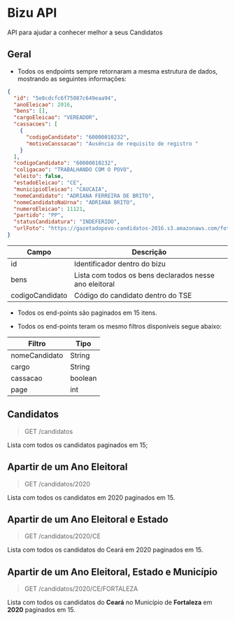 # Bizu API

API para ajudar a conhecer melhor a seus Candidatos

## Geral

- Todos os endpoints sempre retornaram a mesma estrutura de dados, mostrando as seguintes informações:

```json
{
  "id": "5e8cdcfc6f75087c649eaa94",
  "anoEleicao": 2016,
  "bens": [],
  "cargoEleicao": "VEREADOR",
  "cassacoes": [
    {
      "codigoCandidato": "60000010232",
      "motivoCanssacao": "Ausência de requisito de registro "
    }
  ],
  "codigoCandidato": "60000010232",
  "coligacao": "TRABALHANDO COM O POVO",
  "eleito": false,
  "estadoEleicao": "CE",
  "municipioEleicao": "CAUCAIA",
  "nomeCandidato": "ADRIANA FERREIRA DE BRITO",
  "nomeCandidatoNaUrna": "ADRIANA BRITO",
  "numeroEleicao": 11121,
  "partido": "PP",
  "statusCandidatura": "INDEFERIDO",
  "urlFoto": "https://gazetadopovo-candidatos-2016.s3.amazonaws.com/fotos/ce/caucaia/adriana-brito-11121.jpg"
}

```

| Campo | Descrição |
|-------|-----------|
|id     | Identificador dentro do bizu|
|bens   | Lista com todos os bens declarados nesse ano eleitoral |
|codigoCandidato| Código do candidato dentro do TSE |


- Todos os end-points são paginados em 15 itens.

- Todos os end-points teram os mesmo filtros disponíveis segue abaixo:

| Filtro | Tipo |
|--------|------|
| nomeCandidato | String |
| cargo         | String |
| cassacao      | boolean |
| page          | int  |


## Candidatos

> GET /candidatos

Lista com todos os candidatos paginados em 15;


## Apartir de um Ano Eleitoral

> GET /candidatos/2020

Lista com todos os candidatos em 2020 paginados em 15.

## Apartir de um Ano Eleitoral e Estado

> GET /candidatos/2020/CE

Lista com todos os candidatos do Ceará em 2020 paginados em 15.

## Apartir de um Ano Eleitoral, Estado e Município

> GET /candidatos/2020/CE/FORTALEZA

Lista com todos os candidatos do **Ceará** no Município de **Fortaleza** em **2020** paginados em 15.

